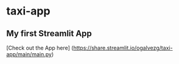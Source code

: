 # taxi-app
## My first Streamlit App

[Check out the App here] (https://share.streamlit.io/ogalvezg/taxi-app/main/main.py)

